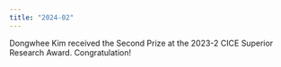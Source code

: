 ```yaml
---
title: "2024-02"
---
```


Dongwhee Kim received the Second Prize at the 2023-2 CICE Superior Research Award. Congratulation!

